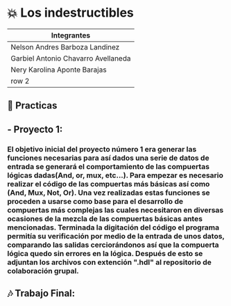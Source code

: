 # :collision: Los indestructibles
| Integrantes |
|--- |
| Nelson Andres Barboza Landinez |
| Garbiel Antonio Chavarro Avellaneda | 
| Nery Karolina Aponte Barajas | 
| row 2 | 


## :speech_balloon: Practicas

## -  **Proyecto 1:**
### El objetivo inicial del proyecto número 1 era generar las funciones necesarias para así dados una serie de datos de entrada se generará el comportamiento de las compuertas lógicas dadas(And, or, mux, etc...). Para empezar es necesario realizar el código de las compuertas más básicas así como (And, Mux, Not, Or). Una vez realizadas estas funciones se proceden a usarse como base para el desarrollo de compuertas más complejas las cuales necesitaron en diversas ocasiones de la mezcla de las compuertas básicas antes mencionadas. Terminada la digitación del código el programa permitía su verificación por medio de la entrada de unos datos, comparando las salidas cerciorándonos así que la compuerta lógica quedo sin errores en la lógica. Después de esto se adjuntan los archivos con extención ".hdl" al repositorio de colaboración grupal.

## :notes: Trabajo Final:



